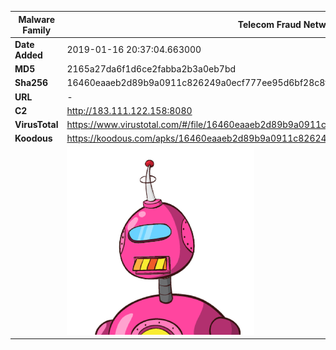 | Malware Family | Telecom Fraud Network for South Koreans                      |
| -------------- | ------------------------------------------------------------ |
| **Date Added** | 2019-01-16 20:37:04.663000                                                   |
| **MD5**        | 2165a27da6f1d6ce2fabba2b3a0eb7bd                             |
| **Sha256**     | 16460eaaeb2d89b9a0911c826249a0ecf777ee95d6bf28c8fb462cccb6a4b761 |
| **URL**        | -                                                            |
| **C2**         | http://183.111.122.158:8080 |
| **VirusTotal** | https://www.virustotal.com/#/file/16460eaaeb2d89b9a0911c826249a0ecf777ee95d6bf28c8fb462cccb6a4b761/detection |
| **Koodous**    | https://koodous.com/apks/16460eaaeb2d89b9a0911c826249a0ecf777ee95d6bf28c8fb462cccb6a4b761 |
|                | ![](../assets/16460eaaeb2d89b9a0911c826249a0ecf777ee95d6bf28c8fb462cccb6a4b761.png) |